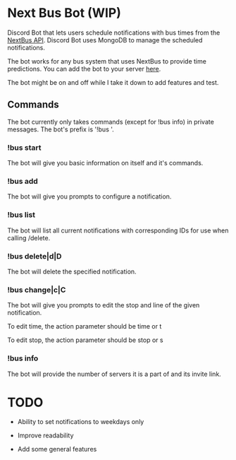 # Next Bus Bot (WIP)

Discord Bot that lets users schedule notifications with bus times from the [NextBus API](https://gist.github.com/grantland/7cf4097dd9cdf0dfed14). Discord Bot uses MongoDB to manage the scheduled notifications.

The bot works for any bus system that uses NextBus to provide time predictions. You can add the bot to your server [here](https://discordapp.com/oauth2/authorize?client_id=454489707360026626&scope=bot). 

The bot might be on and off while I take it down to add features and test.

## Commands

The bot currently only takes commands (except for !bus info) in private messages. The bot's prefix is '!bus '.

### !bus start
The bot will give you basic information on itself and it's commands.

### !bus add
The bot will give you prompts to configure a notification.

### !bus list
The bot will list all current notifications with corresponding IDs for use when calling /delete.

### !bus delete|d|D <id>
The bot will delete the specified notification.

### !bus change|c|C <action> <id>
The bot will give you prompts to edit the stop and line of the given notification.

To edit time, the action parameter should be time or t

To edit stop, the action parameter should be stop or s

### !bus info
The bot will provide the number of servers it is a part of and its invite link.

# TODO

- Ability to set notifications to weekdays only

- Improve readability

- Add some general features
